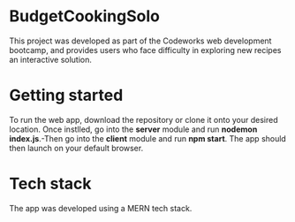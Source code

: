 # BudgetCookingSolo
This project was developed as part of the Codeworks web development bootcamp, and provides users who face difficulty in exploring new recipes an interactive solution.
# Getting started
To run the web app, download the repository or clone it onto your desired location. Once instlled, go into the **server** module and run **nodemon index.js**.-Then go into the **client** module and run **npm start**. 
The app should then launch on your default browser.

# Tech stack
The app was developed using a MERN tech stack.